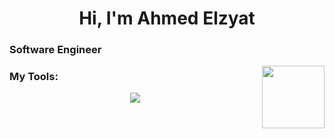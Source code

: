 
<h1 align="center">Hi, I'm Ahmed Elzyat</h1>
<h3 align="left">Software Engineer </h3>

<img src="https://media.giphy.com/media/M9gbBd9nbDrOTu1Mqx/giphy.gif" align="right" width="100"/>

<h3>My Tools:</h3>
<p align="center">
  <a href="https://www.linkedin.com/in/devbn3li/" target="_blank">
    <img src="https://skillicons.dev/icons?i=windows,ubuntu,linux,kali,powershell,bash,nginx,git,github,githubactions,md,html,css,js,ts,react,regex,redux,docker,postman,tailwind,vercel,vite,py,flask,c,vim,emacs,vscode,pycharm,discord,bots,stackoverflow,devto,codepen,figma,azure,gcp,gmail" />
  </a>
</p>
